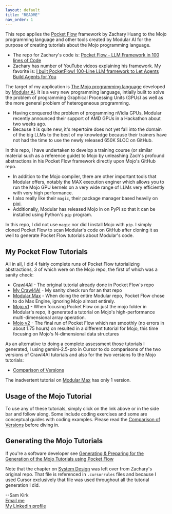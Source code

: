 ```yaml
---
layout: default
title: "README"
nav_order: 1
---
```


This repo applies the [Pocket Flow](https://the-pocket.github.io/PocketFlow/) framework by Zachary Huang to the Mojo programming language and other tools created by Modular AI for the purpose of creating tutorials about the Mojo programming language.
- The repo for Zachary's code is: [Pocket Flow - LLM Framework in 100 lines of Code](https://github.com/the-pocket/PocketFlow)
- Zachary has number of YouTube videos explaining his framework. My favorite is: [I built PocketFlow! 100-Line LLM framework to Let Agents Build Agents for You](https://www.youtube.com/watch?v=0Pv5HVoVBYE&list=PLE7QL88ze7c4GUz3lxpsYHyuYG9NFya0K&index=3) 

The target of my application is [The Mojo programming language](https://github.com/modular/modular) developed by [Modular AI](https://www.modular.com).  It is a very new programming language, intially built to solve the problem of programming Graphical Processing Units (GPUs) as well as the more general problem of heterogeneous programming.
- Having conquered the problem of programming nVidia GPUs, Modular recently announced their support of AMD GPUs in a Hackathon about two weeks ago.
- Because it is quite new, it's repertoire does not yet fall into the domain of the big LLMs to the best of my knowledge because their trainers have not had the time to use the newly released 650K SLOC on GitHub.

In this repo, I have undertaken to develop a training course (or similar material such as a reference guide) to Mojo by unleashing Zach's profound abstractions in his Pocket Flow framework directly upon Mojo's GitHub repo.
- In addition to the Mojo compiler, there are other important tools that Modular offers, notably the MAX execution enginer which allows you to run the Mojo GPU kernels on a very wide range of LLMs very efficiently with very high performance.
- I also really like their `magic`, their package manager based heavily on [pixi](https://pixi.sh/latest/).
- Additionally, Modular has released Mojo in on PyPi so that it can be installed using Python's `pip` program.

In this repo, I did not use `magic` nor did I install Mojo with `pip`. I simply cloned Pocket Flow to scan Modular's code on GitHub after cloning it as well to generate Pocket Flow tutorials about Modular's code.

## My Pocket Flow Tutorials

All in all, I did 4 fairly complete runs of Pocket Flow tutorializing abstractions, 3 of which were on the Mojo repo, the first of which was a sanity check:

- [Crawl4AI](./Crawl4AI/) - The original tutorial already done in Pocket Flow's repo
- [My Crawl4AI](./my-crawl4ai/) - My sanity check run for an that repo
- [Modular Max](./modular_max/) - When doing the entire Modular repo, Pocket Flow chose to do Max Engine, ignoring Mojo almost entirely.
- [Mojo v1](./mojo-v1/) - When focusing Pocket Flow on just the mojo folder in Modular's repo, it generated a tutorial on Mojo's high-performance multi-dimensional array operation.
- [Mojo v2](./mojo-v2/) - The final run of Pocket Flow which ran smoothly (no errors in about 1.75 hours) on resulted in a different tutorial for Mojo, this time focusing on Mojo's N-dimensional data structures

As an alternative to doing a complete assessment those tutorials I generated, I using gemini-2.5-pro in Cursor to do comparisons of the two versions of Crawl4AI tutorials and also for the two versions fo the Mojo tutorials:
- [Comparison of Versions](./comparisons/)

The inadvertent tutorial on [Modular Max](./modular_max/) has only 1 version.

## Usage of the Mojo Tutorial

To use any of these tutorials, simply click on the link above or in the side bar and follow along.  Some include coding exercises and some are conceptual guides with coding examples.  Please read the [Comparison of Versions](./comparisons/) before diving in.

## Generating the Mojo Tutorials

If you're a software developer see [Generating & Preparing for the Generation of the Mojo Tutorials using Pocket Flow](./generating/)

Note that the chapter on [System Design](./design.html) was left over from Zachary's original repo.  That file is referenced in `.cursorrules` files and because I used Cursor exclusively that file was used throughout all the tutorial generation I did.

--Sam Kirk<br>
[Email me](mailto:sam@samkirk.com)<br>
[My LinkedIn profile](https://www.linkedin.com/in/samuelkirk)





